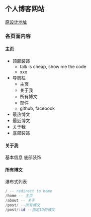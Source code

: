 ## 个人博客网站

[原设计地址](https://zh.wix.com/website-template/view/html/2502?siteId=eea928bf-523f-4230-b2c7-4f251333ec6e&metaSiteId=e467c936-705e-41c6-9b61-cc61dedc5b31&originUrl=https%3A%2F%2Fzh.wix.com%2Fwebsite%2Ftemplates%2Fhtml%2Fblog)





### 各页面内容

#### 主页

- 顶部装饰
	- talk is cheap, show me the code
	- xxx
- 导航栏
	- 主页
	- 关于我
	- 所有博文
	- 邮件
	- github, facebook 	
- 最热博文
- 最近博文
- 关于我
- 底部装饰

#### 关于我
基本信息
底部装饰

#### 所有博文
瀑布式列表



```haskell
/ -- redirect to home
/home -- 主页
/about -- 关于
/post/ --所有博文
/post/:id --指定ID的博文

```